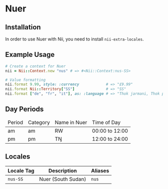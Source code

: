 <!-- This file has been generated. Source: src/docs/languages/_template.md.erb -->

# Nuer

## Installation

In order to use Nuer with Nii, you need to install `nii-extra-locales`.

## Example Usage

``` ruby
# Create a context for Nuer
nii = Nii::Context.new "nus" # => #<Nii::Context:nus-SS>

# Value formatting
nii.format 9.99, style: :currency            # => "£9.99"
nii.format Nii::Territory["SS"]              # => "SS"
nii.format ["de", "fr", "it"], as: :language # => "Thok jarmani, Thok pɔrɔthani, Thok i̱taliani"
```

## Day Periods


<table>
  <thead>
    <tr>
      <td>Period</td>
      <td>Category</td>
      <td>Name in Nuer</td>
      <td>Time of Day</td>
    </tr>
  </thead>
  <tbody>
    <tr>
      <td>am</td>
      <td>am</td>
      <td>RW</td>
      <td>00:00 to 12:00</td>
    </tr>
    <tr>
      <td>pm</td>
      <td>pm</td>
      <td>TŊ</td>
      <td>12:00 to 24:00</td>
    </tr>
  </tbody>
</table>



## Locales

<table>
  <thead>
    <tr>
      <th>Locale Tag</th>
      <th>Description</th>
      <th>Aliases</th>
    </tr>
  </thead>
  <tbody>
    <tr>
      <td><code>nus-SS</code></td>
      <td>Nuer (South Sudan)</td>
      <td><code>nus</code></td>
    </tr>
  </tbody>
</table>

